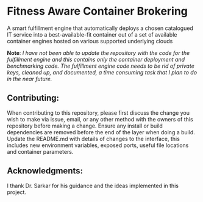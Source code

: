 # Fitness Aware Container Brokering
A smart fulfillment engine that automatically deploys a chosen catalogued IT service into a best-available-fit container out of a set of available container engines hosted on various supported underlying clouds

**Note**: *I have not been able to update the repository with the code for the fulfillment engine and this contains only the container deployment and benchmarking code. The fulfillment engine code needs to be rid of private keys, cleaned up, and documented, a time consuming task that I plan to do in the near future.* 

## Contributing:
When contributing to this repository, please first discuss the change you wish to make via issue, email, or any other method with the owners of this repository before making a change. Ensure any install or build dependencies are removed before the end of the layer when doing a build. Update the README.md with details of changes to the interface, this includes new environment variables, exposed ports, useful file locations and container parameters.

## Acknowledgments:
I thank Dr. Sarkar for his guidance and the ideas implemented in this project.

